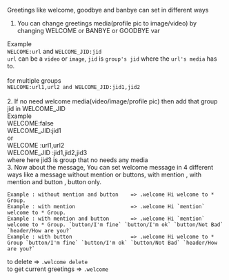 Greetings like welcome, goodbye and banbye can set in different ways
1. You can change greetings media(profile pic to image/video) by changing WELCOME or BANBYE or GOODBYE var<br>

Example<br>`WELCOME:url` and `WELCOME_JID:jid`<br>
`url` can be a `video` or `image`, `jid` is `group's jid` where the `url's media` has to.<br><br>
for multiple groups<br>
`WELCOME:url1,url2 and WELCOME_JID:jid1,jid2`<br><br>
2. If no need welcome media(video/image/profile pic) then add that group jid in WELCOME_JID<br>
Example<br>
WELCOME:false<br>
WELCOME_JID:jid1<br>
or<br>
WELCOME :url1,url2<br>
WELCOME_JID :jid1,jid2,jid3<br>
where here jid3 is group that no needs any media<br>
3. Now about the message, You can set welcome message in 4 different ways like a message without mention or buttons, with mention , with mention and button , button only.

```
Example : without mention and button    => .welcome Hi welcome to * Group.
Example : with mention                  => .welcome Hi `mention` welcome to * Group.
Example : with mention and button       => .welcome Hi `mention` welcome to * Group. `button/I'm fine` `button/I'm ok` `button/Not Bad` `header/How are you?`
Example : with button                   => .welcome Hi welcome to * Group `button/I'm fine` `button/I'm ok` `button/Not Bad` `header/How are you?`
```
to delete                => `.welcome delete `<br>
to get current greetings => `.welcome`
